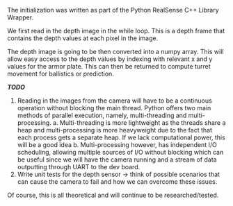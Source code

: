 The initialization was written as part of the Python RealSense C++ Library Wrapper.

We first read in the depth image in the while loop. This is a depth frame that contains the depth values at each pixel in the image.

The depth image is going to be then converted into a numpy array. This will allow easy access to the depth values by indexing with relevant x and y values for the armor plate. This can then be returned to compute turret movement for ballistics or prediction.

***TODO***
1. Reading in the images from the camera will have to be a continuous operation without blocking the main thread. Python offers two main methods of parallel execution, namely, multi-threading and multi-processing. 
	a. Multi-threading is more lightweight as the threads share a heap and multi-processing is more heavyweight due to the fact that each process gets a separate heap. If we lack computational power, this will be a good idea
	b. Multi-processing however, has independent I/O scheduling, allowing multiple sources of I/O without blocking which can be useful since we will have the camera running and a stream of data outputting through UART to the dev board.
2. Write unit tests for the depth sensor -> think of possible scenarios that can cause the camera to fail and how we can overcome these issues.

Of course, this is all theoretical and will continue to be researched/tested.